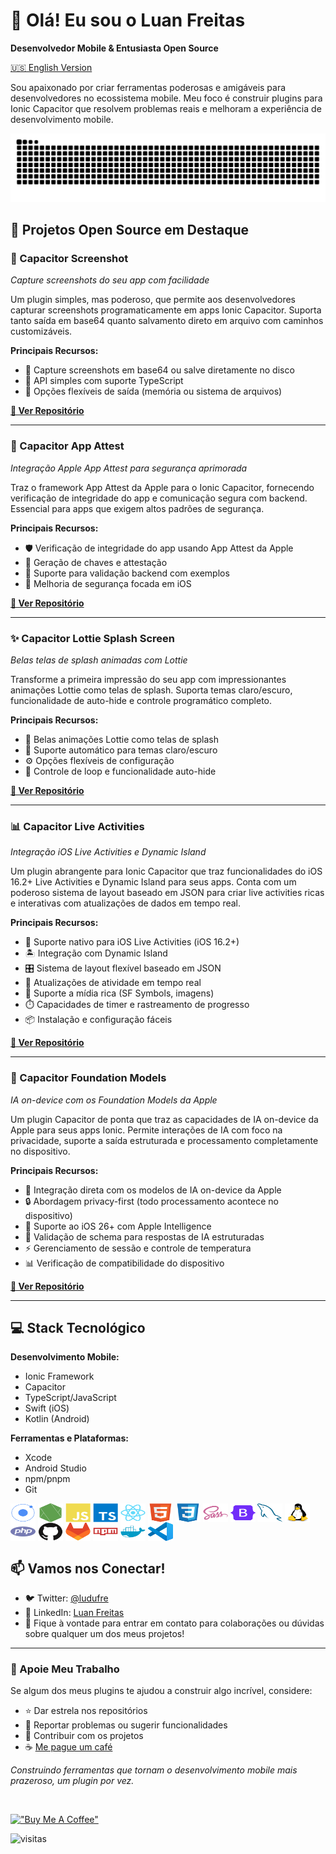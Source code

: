 # 👋 Olá! Eu sou o Luan Freitas

**Desenvolvedor Mobile & Entusiasta Open Source**

[🇺🇸 English Version](./README.md)

Sou apaixonado por criar ferramentas poderosas e amigáveis para desenvolvedores no ecossistema mobile. Meu foco é construir plugins para Ionic Capacitor que resolvem problemas reais e melhoram a experiência de desenvolvimento mobile.

<picture>
  <source media="(prefers-color-scheme: dark)" srcset="https://raw.githubusercontent.com/ludufre/ludufre/output/github-contribution-grid-snake-dark.svg" />
  <source media="(prefers-color-scheme: light)" srcset="https://raw.githubusercontent.com/ludufre/ludufre/output/github-contribution-grid-snake.svg" />
  <img alt="github-snake" src="https://raw.githubusercontent.com/ludufre/ludufre/output/github-contribution-grid-snake.svg" />
</picture>

## 🚀 Projetos Open Source em Destaque

### **📱 Capacitor Screenshot**
*Capture screenshots do seu app com facilidade*

Um plugin simples, mas poderoso, que permite aos desenvolvedores capturar screenshots programaticamente em apps Ionic Capacitor. Suporta tanto saída em base64 quanto salvamento direto em arquivo com caminhos customizáveis.

**Principais Recursos:**
- 📸 Capture screenshots em base64 ou salve diretamente no disco
- 🎯 API simples com suporte TypeScript
- 💾 Opções flexíveis de saída (memória ou sistema de arquivos)

[**🔗 Ver Repositório**](https://github.com/ludufre/capacitor-screenshot)

---

### **🔐 Capacitor App Attest**
*Integração Apple App Attest para segurança aprimorada*

Traz o framework App Attest da Apple para o Ionic Capacitor, fornecendo verificação de integridade do app e comunicação segura com backend. Essencial para apps que exigem altos padrões de segurança.

**Principais Recursos:**
- 🛡️ Verificação de integridade do app usando App Attest da Apple
- 🔑 Geração de chaves e attestação
- 🎯 Suporte para validação backend com exemplos
- 📱 Melhoria de segurança focada em iOS

[**🔗 Ver Repositório**](https://github.com/ludufre/capacitor-app-attest)

---

### **✨ Capacitor Lottie Splash Screen**
*Belas telas de splash animadas com Lottie*

Transforme a primeira impressão do seu app com impressionantes animações Lottie como telas de splash. Suporta temas claro/escuro, funcionalidade de auto-hide e controle programático completo.

**Principais Recursos:**
- 🎨 Belas animações Lottie como telas de splash
- 🌙 Suporte automático para temas claro/escuro
- ⚙️ Opções flexíveis de configuração
- 🔄 Controle de loop e funcionalidade auto-hide

[**🔗 Ver Repositório**](https://github.com/ludufre/capacitor-lottie-splash-screen)

---

### **📊 Capacitor Live Activities**
*Integração iOS Live Activities e Dynamic Island*

Um plugin abrangente para Ionic Capacitor que traz funcionalidades do iOS 16.2+ Live Activities e Dynamic Island para seus apps. Conta com um poderoso sistema de layout baseado em JSON para criar live activities ricas e interativas com atualizações de dados em tempo real.

**Principais Recursos:**
- 📱 Suporte nativo para iOS Live Activities (iOS 16.2+)
- 🏝️ Integração com Dynamic Island
- 🎛️ Sistema de layout flexível baseado em JSON
- 🔔 Atualizações de atividade em tempo real
- 🎨 Suporte a mídia rica (SF Symbols, imagens)
- ⏱️ Capacidades de timer e rastreamento de progresso
- 📦 Instalação e configuração fáceis

[**🔗 Ver Repositório**](https://github.com/ludufre/capacitor-live-activities)

---

### **🤖 Capacitor Foundation Models**
*IA on-device com os Foundation Models da Apple*

Um plugin Capacitor de ponta que traz as capacidades de IA on-device da Apple para seus apps Ionic. Permite interações de IA com foco na privacidade, suporte a saída estruturada e processamento completamente no dispositivo.

**Principais Recursos:**
- 🤖 Integração direta com os modelos de IA on-device da Apple
- 🔒 Abordagem privacy-first (todo processamento acontece no dispositivo)
- 📱 Suporte ao iOS 26+ com Apple Intelligence
- 🎯 Validação de schema para respostas de IA estruturadas
- ⚡ Gerenciamento de sessão e controle de temperatura
- 📊 Verificação de compatibilidade do dispositivo

[**🔗 Ver Repositório**](https://github.com/ludufre/capacitor-foundation-models)

---

## 💻 Stack Tecnológico

**Desenvolvimento Mobile:**
- Ionic Framework
- Capacitor
- TypeScript/JavaScript
- Swift (iOS)
- Kotlin (Android)

**Ferramentas e Plataformas:**
- Xcode
- Android Studio
- npm/pnpm
- Git

<div>  
  <img 
       align="center" 
       alt="Ionic" 
       title="Ionic" 
       height="30" 
       width="40" 
       src="https://raw.githubusercontent.com/devicons/devicon/master/icons/ionic/ionic-original.svg"
  >
 <img 
       align="center" 
       alt="NodeJs" 
       title="NodeJs" 
       height="30" 
       width="40"
       src="https://raw.githubusercontent.com/devicons/devicon/master/icons/nodejs/nodejs-plain.svg"
  >
  <img 
       align="center" 
       alt="Js" 
       title="Javascript" 
       height="30" 
       width="40" 
       src="https://raw.githubusercontent.com/devicons/devicon/master/icons/javascript/javascript-plain.svg"
  >
  <img 
       align="center" 
       alt="Ts" 
       title="Typescript" 
       height="30" 
       width="40" 
       src="https://raw.githubusercontent.com/devicons/devicon/master/icons/typescript/typescript-plain.svg"
  >
  <img 
       align="center" 
       alt="React" 
       title="React" 
       height="30" 
       width="40" 
       src="https://raw.githubusercontent.com/devicons/devicon/master/icons/react/react-original.svg"
  >
  <img 
       align="center" 
       alt="HTML" 
       title="HTML" 
       height="30" 
       width="40" 
       src="https://raw.githubusercontent.com/devicons/devicon/master/icons/html5/html5-original.svg"
  >
  <img 
       align="center" 
       alt="CSS" 
       title="CSS" 
       height="30" 
       width="40" 
       src="https://raw.githubusercontent.com/devicons/devicon/master/icons/css3/css3-original.svg"
  >
  <img 
       align="center" 
       alt="Sass"
       title="Sass"
       height="30" 
       width="40" 
       src="https://raw.githubusercontent.com/devicons/devicon/master/icons/sass/sass-original.svg"
  >  
  <img 
       align="center" 
       alt="Bootstrap" 
       title="Bootstrap" 
       height="30" 
       width="40" 
       src="https://raw.githubusercontent.com/devicons/devicon/master/icons/bootstrap/bootstrap-plain.svg"
  >
  <img 
       align="center" 
       alt="MySQL" 
       title="MySQL" 
       height="30" 
       width="40" 
       src="https://raw.githubusercontent.com/devicons/devicon/master/icons/mysql/mysql-original.svg"
  >
  <img 
       align="center" 
       alt="Linux" 
       title="Linux" 
       height="30" 
       width="40" 
       src="https://raw.githubusercontent.com/devicons/devicon/master/icons/linux/linux-original.svg"
  > 
  <img 
       align="center" 
       alt="PHP" 
       title="PHP"
       height="30" 
       width="40" 
       src="https://raw.githubusercontent.com/devicons/devicon/master/icons/php/php-plain.svg"
  >
  <img 
       align="center" 
       alt="Github" 
       title="Github" 
       height="30" 
       width="40" 
       src="https://raw.githubusercontent.com/devicons/devicon/master/icons/github/github-original.svg"
 >  
 <img 
       align="center" 
       alt="GitLab" 
       title="GitLab" 
       height="30" 
       width="40" 
       src="https://raw.githubusercontent.com/devicons/devicon/master/icons/gitlab/gitlab-original.svg"
 > 
 <img 
       align="center" 
       alt="NPM" 
       title="NPM" 
       height="30" 
       width="40" 
       src="https://raw.githubusercontent.com/devicons/devicon/master/icons/npm/npm-original-wordmark.svg"
 >
 <img 
       align="center" 
       alt="Docker" 
       title="Docker" 
       height="30" 
       width="40" 
       src="https://raw.githubusercontent.com/devicons/devicon/master/icons/docker/docker-plain.svg"
 >
 <img 
       align="center" 
       alt="VsCode" 
       title="VsCode" 
       height="30" 
       width="40" 
       src="https://raw.githubusercontent.com/devicons/devicon/master/icons/vscode/vscode-original.svg"
 > 
</div>

## 📫 Vamos nos Conectar!

- 🐦 Twitter: [@ludufre](https://x.com/ludufre)
- 💼 LinkedIn: [Luan Freitas](https://www.linkedin.com/in/luan-freitas-14341687/)
- 📧 Fique à vontade para entrar em contato para colaborações ou dúvidas sobre qualquer um dos meus projetos!

---

### 🌟 Apoie Meu Trabalho

Se algum dos meus plugins te ajudou a construir algo incrível, considere:
- ⭐ Dar estrela nos repositórios
- 🐛 Reportar problemas ou sugerir funcionalidades
- 🤝 Contribuir com os projetos
- ☕ [Me pague um café](https://www.buymeacoffee.com/ludufre)

*Construindo ferramentas que tornam o desenvolvimento mobile mais prazeroso, um plugin por vez.*

<br>

[!["Buy Me A Coffee"](https://www.buymeacoffee.com/assets/img/custom_images/orange_img.png)](https://www.buymeacoffee.com/ludufre)

<div> 
 <img src="https://komarev.com/ghpvc/?username=ludufre&color=green" alt="visitas" /> 
</div>
